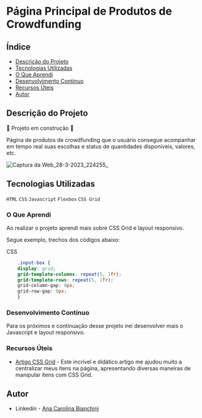 <h1>Página Principal de Produtos de Crowdfunding</h1>

## Índice

- [Descrição do Projeto](#descrição-do-projeto)
- [Tecnologias Utilizadas](#tecnologias-utilizadas)
- [O Que Aprendi](#o-que-aprendi)
- [Desenvolvimento Contínuo](#desenvolvimento-contínuo)
- [Recursos Úteis](#recursos-úteis)
- [Autor](#autor)

## Descrição do Projeto 

:construction: Projeto em construção :construction:

Página de produtos de crowdfunding que o usuário consegue acompanhar em tempo real suas escolhas e status de quantidades disponíveis, valores, etc. 

![Captura da Web_28-3-2023_224255_](https://user-images.githubusercontent.com/122060348/228404743-4d8a9f3a-cfd4-423b-9ab2-154c929292b5.jpeg)

## Tecnologias Utilizadas

`HTML`
`CSS`
`Javascript`
`Flexbox`
`CSS Grid`

### O Que Aprendi

Ao realizar o projeto aprendi mais sobre CSS Grid e layout responsivo.

Segue exemplo, trechos dos códigos abaixo: 

CSS
```css
    .input-box {
    display: grid;
    grid-template-columns: repeat(5, 1fr);
    grid-template-rows: repeat(5, 1fr);
    grid-column-gap: 0px;
    grid-row-gap: 0px;
    }
```

### Desenvolvimento Contínuo

Para os próximos e continuação desse projeto irei desenvolver mais o Javascript e layout responsivo. 

### Recursos Úteis

- [Artigo CSS Grid](https://css-tricks.com/snippets/css/complete-guide-grid/) - Este incrível e didático artigo me ajudou muito a centralizar meus ítens na página, apresentando diversas maneiras de manipular ítens com CSS Grid.  

## Autor

- Linkedin - [Ana Carolina Bianchini](https://www.linkedin.com/in/ana-carolina-bianchini-desenvolvedora-front-end/)

